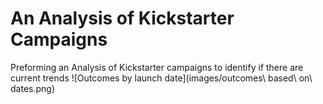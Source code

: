 # An Analysis of Kickstarter Campaigns
Preforming an Analysis of Kickstarter campaigns to identify if there are current trends
![Outcomes by launch date](images/outcomes\ based\ on\ dates.png)
